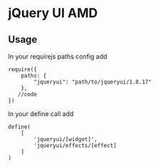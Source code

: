 # jQuery UI AMD

## Usage

In your requirejs paths config add

    require({
        paths: {
            "jqueryui": "path/to/jqueryui/1.8.17"
        },
       //code
    })

In your define call add

    define(
        [
            'jqueryui/[widget]',
            'jqueryui/effects/[effect]
        ]
    )